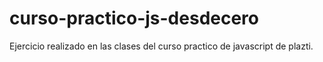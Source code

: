 # curso-practico-js-desdecero
Ejercicio realizado en las clases del curso practico de javascript de plazti. 
